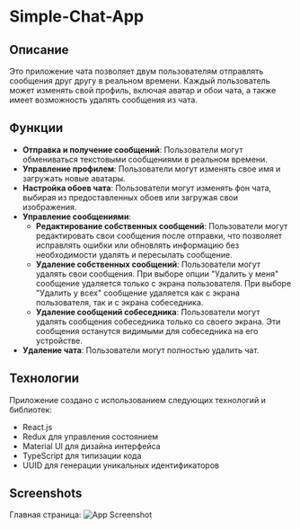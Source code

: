 # Simple-Chat-App

## Описание

Это приложение чата позволяет двум пользователям отправлять сообщения друг другу в реальном времени. Каждый пользователь может изменять свой профиль, включая аватар и обои чата, а также имеет возможность удалять сообщения из чата.

## Функции

- **Отправка и получение сообщений**: Пользователи могут обмениваться текстовыми сообщениями в реальном времени.
- **Управление профилем**: Пользователи могут изменять свое имя и загружать новые аватары.
- **Настройка обоев чата**: Пользователи могут изменять фон чата, выбирая из предоставленных обоев или загружая свои изображения.
- **Управление сообщениями**:
  - **Редактирование собственных сообщений**: Пользователи могут редактировать свои сообщения после отправки, что позволяет исправлять ошибки или обновлять информацию без необходимости удалять и пересылать сообщение.
  - **Удаление собственных сообщений**: Пользователи могут удалять свои сообщения. При выборе опции "Удалить у меня" сообщение удаляется только с экрана пользователя. При выборе "Удалить у всех" сообщение удаляется как с экрана пользователя, так и с экрана собеседника.
  - **Удаление сообщений собеседника**: Пользователи могут удалять сообщения собеседника только со своего экрана. Эти сообщения останутся видимыми для собеседника на его устройстве.
- **Удаление чата**: Пользователи могут полностью удалить чат.

## Технологии

Приложение создано с использованием следующих технологий и библиотек:

- React.js
- Redux для управления состоянием
- Material UI для дизайна интерфейса
- TypeScript для типизации кода
- UUID для генерации уникальных идентификаторов

## Screenshots

Главная страница:
![App Screenshot](https://user-images.githubusercontent.com/65185324/280773713-f628fa18-72a1-468e-87a4-86b6dafd25f4.png)


